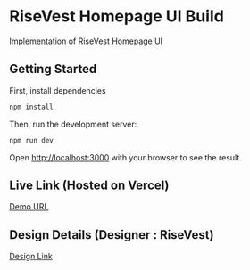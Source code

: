 # RiseVest Homepage UI Build

Implementation of RiseVest Homepage UI

## Getting Started

First, install dependencies

```bash
npm install

```

Then, run the development server:

```bash
npm run dev
```

Open [http://localhost:3000](http://localhost:3000) with your browser to see the result.

## Live Link (Hosted on Vercel)

[Demo URL](https://risevest-homepage.vercel.app/)

## Design Details (Designer : RiseVest)

[Design Link](https://www.figma.com/design/Hevc45ogbUy06wVFK6Yzta/Home-Page?node-id=1-1166&node-type=frame&t=E1iGmTXe7Gl9RCbT-0)
